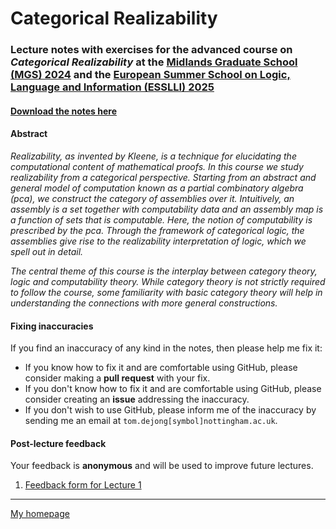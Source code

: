 # Categorical Realizability

### Lecture notes with exercises for the advanced course on *Categorical Realizability* at the [Midlands Graduate School (MGS) 2024](https://www.cs.le.ac.uk/events/mgs2024) and the [European Summer School on Logic, Language and Information (ESSLLI) 2025](https://2025.esslli.eu/)

#### [Download the notes here](MGS-categorical-realizability.pdf?raw=1)

#### Abstract

*Realizability, as invented by Kleene, is a technique for elucidating the
computational content of mathematical proofs. In this course we study
realizability from a categorical perspective. Starting from an abstract and
general model of computation known as a partial combinatory algebra (pca), we
construct the category of assemblies over it. Intuitively, an assembly is a set
together with computability data and an assembly map is a function of sets that
is computable. Here, the notion of computability is prescribed by the
pca. Through the framework of categorical logic, the assemblies give rise to the
realizability interpretation of logic, which we spell out in detail.*

*The central theme of this course is the interplay between category theory,
logic and computability theory. While category theory is not strictly required
to follow the course, some familiarity with basic category theory will help in
understanding the connections with more general constructions.*

#### Fixing inaccuracies

If you find an inaccuracy of any kind in the notes, then please help me fix it:

- If you know how to fix it and are comfortable using GitHub, please consider
  making a **pull request** with your fix.
- If you don't know how to fix it and are comfortable using GitHub, please
  consider creating an **issue** addressing the inaccuracy.
- If you don't wish to use GitHub, please inform me of the inaccuracy by
  sending me an email at `tom.dejong[symbol]nottingham.ac.uk`.

#### Post-lecture feedback

Your feedback is **anonymous** and will be used to improve future lectures.
1. [Feedback form for Lecture 1](https://tinyurl.com/1-cat-real)
<!--
1. [Feedback form for Lecture 2](https://tinyurl.com/2-cat-real)
1. [Feedback form for Lecture 3](https://tinyurl.com/3-cat-real)
1. [Feedback form for Lecture 4](https://tinyurl.com/4-cat-real)
1. [Feedback form for Lecture 5](https://tinyurl.com/5-cat-real)
--->
---

[My homepage](https://tdejong.com)

